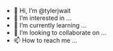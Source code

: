 - 👋 Hi, I’m @tylerjwait
- 👀 I’m interested in ...
- 🌱 I’m currently learning ...
- 💞️ I’m looking to collaborate on ...
- 📫 How to reach me ...

<!---
tylerjwait/tylerjwait is a ✨ special ✨ repository because its `README.md` (this file) appears on your GitHub profile.
You can click the Preview link to take a look at your changes.
--->
